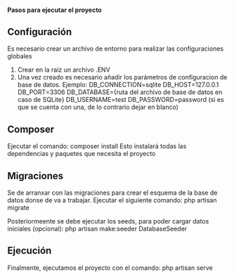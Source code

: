 #### Pasos para ejecutar el proyecto ###
## Configuración ##
Es necesario crear un archivo de entorno para realizar las configuraciones globales
1. Crear en la raíz un archivo .ENV
2. Una vez creado es necesario añadir los parámetros de configuracion de base de datos. Ejemplo:
DB_CONNECTION=sqlite
DB_HOST=127.0.0.1
DB_PORT=3306
DB_DATABASE={ruta del archivo de base de datos en caso de SQLite}
DB_USERNAME=test
DB_PASSWORD=password (si es que se cuenta con una, de lo contrario dejar en blanco)

## Composer ##
Ejecutar el comando:
composer install
Esto instalará todas las dependencias y paquetes que necesita el proyecto

## Migraciones ##
Se de arranxar con las migraciones para crear el esquema de la base de datos donse de va a trabajar.
Ejecutar el siguiente comando:
php artisan migrate

Posteriormeente se debe ejecutar los seeds, para poder cargar datos iniciales (opcional):
php artisan make:seeder DatabaseSeeder

## Ejecución ##
Finalmente, ejecutamos el proyecto con el comando:
php artisan serve

